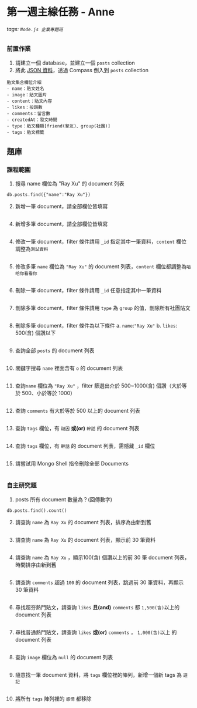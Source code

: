 # 第一週主線任務 - Anne
###### tags: `Node.js 企業專題班`

### 前置作業
1. 請建立一個 database，並建立一個 `posts` collection
2. 將此 [JSON 資料](https://drive.google.com/file/d/1VCuWX2M6K-Du8pWlrcGImO_ux4Zwsa6v/view?usp=sharing)，透過 Compass 倒入到 `posts` collection

```
貼文集合欄位介紹
- name：貼文姓名
- image：貼文圖片
- content：貼文內容
- likes：按讚數
- comments：留言數
- createdAt：發文時間
- type：貼文種類[friend(摯友)、group(社團)]
- tags：貼文標籤
```


## 題庫

### 課程範圍
1. 搜尋 name 欄位為 "Ray Xu" 的 document 列表
``` =JavaScript
db.posts.find({"name":"Ray Xu"})
```
2. 新增一筆 document，請全部欄位皆填寫
``` =JavaScript

```
4. 新增多筆 document，請全部欄位皆填寫
``` =JavaScript

```
4. 修改一筆 document，filter 條件請用 `_id` 指定其中一筆資料，`content` 欄位調整為`測試資料`
``` =JavaScript

```
5. 修改多筆 `name` 欄位為 `"Ray Xu"` 的 document 列表，`content` 欄位都調整為`哈哈你看看你`
``` =JavaScript

```
6. 刪除一筆 document，filter 條件請用 `_id` 任意指定其中一筆資料
``` =JavaScript

```
7. 刪除多筆 document，filter 條件請用 `type` 為 `group` 的值，刪除所有社團貼文
``` =JavaScript

```
8. 刪除多筆 document，filter 條件為以下條件
a. `name`:`"Ray Xu"`
b. `likes`: 500(含) 個讚以下
``` =JavaScript

```
9. 查詢全部 `posts` 的 document 列表
``` =JavaScript

```
10. 關鍵字搜尋 `name` 裡面含有 `o` 的 document 列表
``` =JavaScript

```
11. 查詢`name` 欄位為 `"Ray Xu"` ，filter 篩選出介於 500~1000(含) 個讚（大於等於 500、小於等於 1000）

``` =JavaScript

```
12. 查詢 `comments` 有大於等於 500 以上的 document 列表

``` =JavaScript

```
13. 查詢 `tags`  欄位，有 `謎因` **或(or)** `幹話` 的 document 列表
``` =JavaScript

```
14. 查詢 `tags`  欄位，有 `幹話` 的 document 列表，需隱藏 `_id` 欄位
``` =JavaScript

```
15. 請嘗試用 Mongo Shell 指令刪除全部 Documents
``` =JavaScript

```
### 自主研究題
1. posts 所有 document 數量為？(回傳數字)
``` =JavaScript
db.posts.find().count()
```
2. 請查詢 `name` 為 `Ray Xu` 的 document 列表，排序為由新到舊

``` =JavaScript

```

3. 請查詢 `name` 為 `Ray Xu` 的 document 列表，顯示前 30 筆資料
``` =JavaScript

```
4. 請查詢 `name` 為 `Ray Xu` ，顯示100(含) 個讚以上的前 30 筆 document 列表，時間排序由新到舊
``` =JavaScript

```
5. 請查詢 `comments` 超過 `100` 的 document 列表，跳過前 30 筆資料，再顯示 30 筆資料 
``` =JavaScript

```
6. 尋找超夯熱門貼文，請查詢 `likes` **且(and)** `comments` 都 `1,500(含)`以上的 document 列表
``` =JavaScript

```
7. 尋找普通熱門貼文，請查詢 `likes` **或(or)** `comments` ， `1,000(含)`以上 的 document 列表
``` =JavaScript

```
8. 查詢 `image` 欄位為 `null` 的 document 列表
``` =JavaScript

```
9. 隨意找一筆 document 資料，將 `tags` 欄位裡的陣列，新增一個新 tags 為 `遊記`
``` =JavaScript

```
10. 將所有 `tags` 陣列裡的 `感情` 都移除

``` =JavaScript

```
